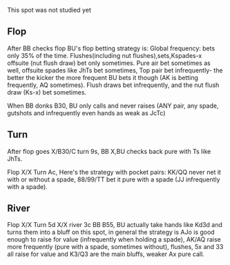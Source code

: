 This spot was not studied yet

## Flop

After BB checks flop BU's flop betting strategy is:
Global frequency: bets only 35% of the time.
Flushes(including nut flushes),sets,Kspades-x offsuite (nut flush draw) bet only sometimes.
Pure air bet sometimes as well, offsuite spades like JhTs bet sometimes,
Top pair bet infrequently- the better the kicker the more frequent BU bets it though (AK is betting frequently, AQ sometimes). Flush draws bet infrequently, and the nut flush draw (Ks-x) bet sometimes.

When BB donks B30, BU only calls and never raises (ANY pair, any spade, gutshots and infrequently even hands as weak as JcTc)




## Turn

After flop goes X/B30/C turn 9s, BB X,BU checks back pure with Ts like JhTs.

Flop X/X Turn Ac, Here's the strategy with pocket pairs: KK/QQ never net it with or without a spade, 88/99/TT bet it pure with a spade (JJ infrequently with a spade).

## River

Flop X/X Turn 5d X/X river 3c BB B55, BU actually take hands like Kd3d and turns them into a bluff on this spot, in general the strategy is AJo is good enough to raise for value (infrequently when holding a spade), AK/AQ raise more frequently (pure with a spade, sometimes without), flushes, 5x and 33 all raise for value and K3/Q3 are the main bluffs, weaker Ax pure call.
